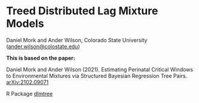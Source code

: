 #  Treed Distributed Lag Mixture Models
  
Daniel Mork and Ander Wilson, Colorado State University
(ander.wilson@colostate.edu)

**This is based on the paper:**

Daniel Mork and Ander Wilson (2021). Estimating Perinatal Critical Windows to Environmental Mixtures via Structured Bayesian Regression Tree Pairs. [arXiv:2102.09071](https://arxiv.org/abs/2102.09071)

R Package [dlmtree](https://github.com/danielmork/dlmtree)
